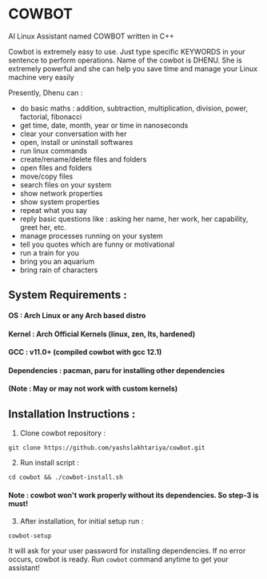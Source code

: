 # COWBOT  
AI Linux Assistant named COWBOT written in C++

Cowbot is extremely easy to use. Just type specific KEYWORDS in your sentence to perform operations. Name of the cowbot is DHENU. She is extremely powerful and she can help you save time and manage your Linux machine very easily

Presently, Dhenu can :

* do basic maths : addition, subtraction, multiplication, division, power, factorial, fibonacci
* get time, date, month, year or time in nanoseconds
* clear your conversation with her
* open, install or uninstall softwares
* run linux commands
* create/rename/delete files and folders
* open files and folders
* move/copy files
* search files on your system
* show network properties
* show system properties
* repeat what you say
* reply basic questions like : asking her name, her work, her capability, greet her, etc.
* manage processes running on your system
* tell you quotes which are funny or motivational
* run a train for you
* bring you an aquarium
* bring rain of characters

## System Requirements :
#### OS : Arch Linux or any Arch based distro


#### Kernel : Arch Official Kernels (linux, zen, lts, hardened)


#### GCC : v11.0+ (compiled cowbot with gcc 12.1)


#### Dependencies : pacman, paru for installing other dependencies


#### (Note : May or may not work with custom kernels)


## Installation Instructions :
1. Clone cowbot repository :
~~~
git clone https://github.com/yashslakhtariya/cowbot.git
~~~
2. Run install script :
~~~
cd cowbot && ./cowbot-install.sh
~~~

#### Note : cowbot won't work properly without its dependencies. So step-3 is must! 

3. After installation, for initial setup run :
~~~
cowbot-setup
~~~

It will ask for your user password for installing dependencies. If no error occurs, cowbot is ready. Run ```cowbot``` command anytime to get your assistant!
